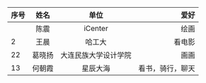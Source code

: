 |序号    | 姓名        |  单位    |  爱好       |
| :---        |   :----:    |   :----:    |          ---: |
|          | 陈震     |  iCenter    |     绘画     |
|     2     |  王晨    |  哈工大    |    看电影      |
| 22 | 葛晓扬 | 大连民族大学设计学院 | 画画 |
|     13    |何朝霞|星辰大海|看书，骑行，聊天|







